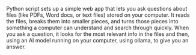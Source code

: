 Python script sets up a simple web app that lets you ask questions about files (like PDFs, Word docs, or text files) stored on your computer. It reads the files, breaks them into smaller pieces, and turns those pieces into something a computer can understand and search through quickly. When you ask a question, it looks for the most relevant info in the files and then, using an AI model running on your computer, using ollama, to give you an answer.
